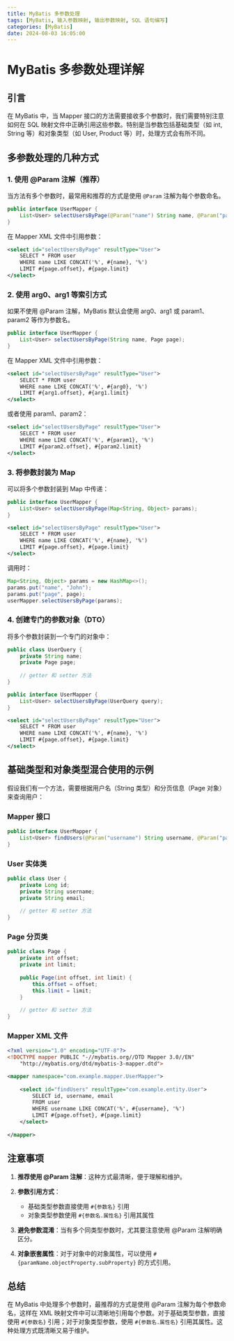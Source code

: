 ```yaml
---
title: MyBatis 多参数处理
tags: [MyBatis, 输入参数映射, 输出参数映射, SQL 语句编写]
categories: [MyBatis]
date: 2024-08-03 16:05:00
---
```

# MyBatis 多参数处理详解

## 引言

在 MyBatis 中，当 Mapper 接口的方法需要接收多个参数时，我们需要特别注意如何在 SQL 映射文件中正确引用这些参数。特别是当参数包括基础类型（如 int, String 等）和对象类型（如 User, Product 等）时，处理方式会有所不同。

## 多参数处理的几种方式

### 1. 使用 @Param 注解（推荐）

当方法有多个参数时，最常用和推荐的方式是使用 `@Param` 注解为每个参数命名。

```java
public interface UserMapper {
    List<User> selectUsersByPage(@Param("name") String name, @Param("page") Page page);
}
```

在 Mapper XML 文件中引用参数：

```xml
<select id="selectUsersByPage" resultType="User">
    SELECT * FROM user 
    WHERE name LIKE CONCAT('%', #{name}, '%')
    LIMIT #{page.offset}, #{page.limit}
</select>
```

### 2. 使用 arg0、arg1 等索引方式

如果不使用 @Param 注解，MyBatis 默认会使用 arg0、arg1 或 param1、param2 等作为参数名。

```java
public interface UserMapper {
    List<User> selectUsersByPage(String name, Page page);
}
```

在 Mapper XML 文件中引用参数：

```xml
<select id="selectUsersByPage" resultType="User">
    SELECT * FROM user 
    WHERE name LIKE CONCAT('%', #{arg0}, '%')
    LIMIT #{arg1.offset}, #{arg1.limit}
</select>
```

或者使用 param1、param2：

```xml
<select id="selectUsersByPage" resultType="User">
    SELECT * FROM user 
    WHERE name LIKE CONCAT('%', #{param1}, '%')
    LIMIT #{param2.offset}, #{param2.limit}
</select>
```

### 3. 将参数封装为 Map

可以将多个参数封装到 Map 中传递：

```java
public interface UserMapper {
    List<User> selectUsersByPage(Map<String, Object> params);
}
```

```xml
<select id="selectUsersByPage" resultType="User">
    SELECT * FROM user 
    WHERE name LIKE CONCAT('%', #{name}, '%')
    LIMIT #{page.offset}, #{page.limit}
</select>
```

调用时：

```java
Map<String, Object> params = new HashMap<>();
params.put("name", "John");
params.put("page", page);
userMapper.selectUsersByPage(params);
```

### 4. 创建专门的参数对象（DTO）

将多个参数封装到一个专门的对象中：

```java
public class UserQuery {
    private String name;
    private Page page;
    
    // getter 和 setter 方法
}
```

```java
public interface UserMapper {
    List<User> selectUsersByPage(UserQuery query);
}
```

```xml
<select id="selectUsersByPage" resultType="User">
    SELECT * FROM user 
    WHERE name LIKE CONCAT('%', #{name}, '%')
    LIMIT #{page.offset}, #{page.limit}
</select>
```

## 基础类型和对象类型混合使用的示例

假设我们有一个方法，需要根据用户名（String 类型）和分页信息（Page 对象）来查询用户：

### Mapper 接口

```java
public interface UserMapper {
    List<User> findUsers(@Param("username") String username, @Param("page") Page page);
}
```

### User 实体类

```java
public class User {
    private Long id;
    private String username;
    private String email;
    
    // getter 和 setter 方法
}
```

### Page 分页类

```java
public class Page {
    private int offset;
    private int limit;
    
    public Page(int offset, int limit) {
        this.offset = offset;
        this.limit = limit;
    }
    
    // getter 和 setter 方法
}
```

### Mapper XML 文件

```xml
<?xml version="1.0" encoding="UTF-8"?>
<!DOCTYPE mapper PUBLIC "-//mybatis.org//DTD Mapper 3.0//EN" 
    "http://mybatis.org/dtd/mybatis-3-mapper.dtd">

<mapper namespace="com.example.mapper.UserMapper">
    
    <select id="findUsers" resultType="com.example.entity.User">
        SELECT id, username, email
        FROM user
        WHERE username LIKE CONCAT('%', #{username}, '%')
        LIMIT #{page.offset}, #{page.limit}
    </select>
    
</mapper>
```

## 注意事项

1. **推荐使用 @Param 注解**：这种方式最清晰，便于理解和维护。

2. **参数引用方式**：
   - 基础类型参数直接使用 `#{参数名}` 引用
   - 对象类型参数使用 `#{参数名.属性名}` 引用其属性

3. **避免参数混淆**：当有多个同类型参数时，尤其要注意使用 @Param 注解明确区分。

4. **对象嵌套属性**：对于对象中的对象属性，可以使用 `#{paramName.objectProperty.subProperty}` 的方式引用。

## 总结

在 MyBatis 中处理多个参数时，最推荐的方式是使用 @Param 注解为每个参数命名，这样在 XML 映射文件中可以清晰地引用每个参数。对于基础类型参数，直接使用 `#{参数名}` 引用；对于对象类型参数，使用 `#{参数名.属性名}` 引用其属性。这种处理方式既清晰又易于维护。